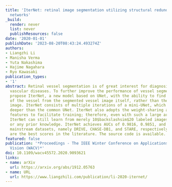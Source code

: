 ```yaml
---
title: 'IterNet: retinal image segmentation utilizing structural redundancy in vessel
  networks'
_build:
  render: never
  list: never
  publishResources: false
date: '2020-01-01'
publishDate: '2023-08-20T08:43:24.493274Z'
authors:
- Liangzhi Li
- Manisha Verma
- Yuta Nakashima
- Hajime Nagahara
- Ryo Kawasaki
publication_types:
- '1'
abstract: Retinal vessel segmentation is of great interest for diagnosis of retinal
  vascular diseases. To further improve the performance of vessel segmentation, we
  propose IterNet, a new model based on UNet, with the ability to find obscured details
  of the vessel from the segmented vessel image itself, rather than the raw input
  image. IterNet consists of multiple iterations of a mini-UNet, which can be 4$backslashtimes$
  deeper than the common UNet. IterNet also adopts the weight-sharing and skip-connection
  features to facilitate training; therefore, even with such a large architecture,
  IterNet can still learn from merely 10$backslashsim$20 labeled images, without pre-training
  or any prior knowledge. IterNet achieves AUCs of 0.9816, 0.9851, and 0.9881 on three
  mainstream datasets, namely DRIVE, CHASE-DB1, and STARE, respectively, which currently
  are the best scores in the literature. The source code is available.
featured: false
publication: '*Proceedings - The IEEE Winter Conference on Applications of Computer
  Vision (WACV)*'
doi: 10.1109/wacv45572.2020.9093621
links:
- name: arXiv
  url: https://arxiv.org/abs/1912.05763
- name: URL
  url: https://www.liangzhili.com/publication/li-2020-iternet/
---
```



